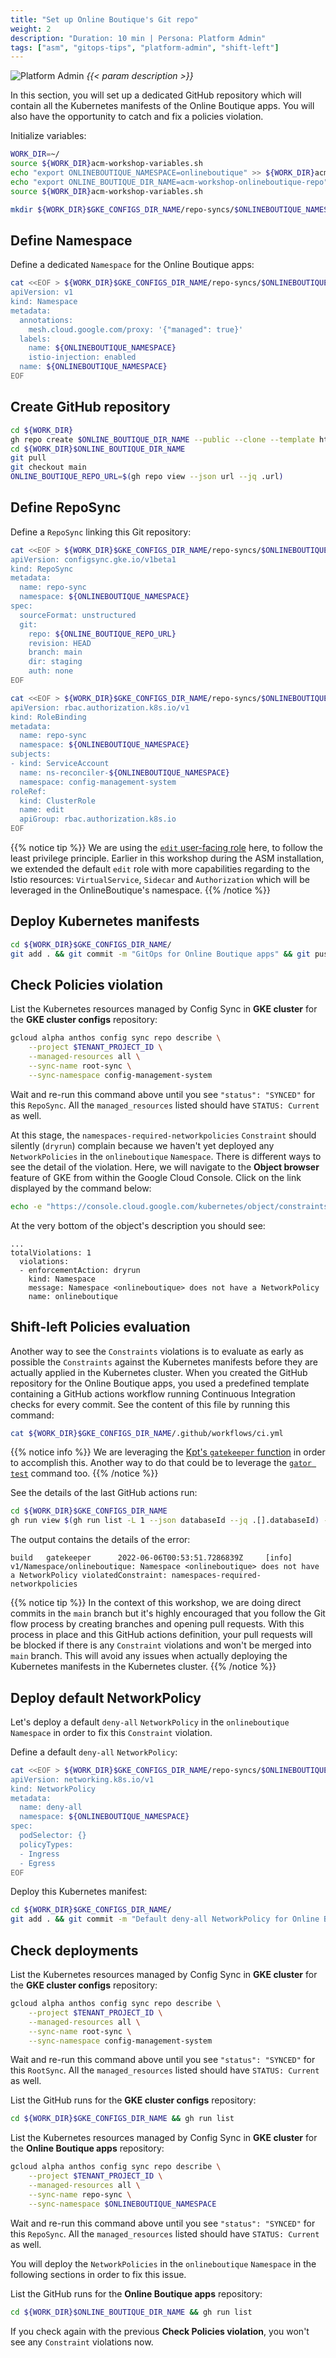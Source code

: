 ```yaml
---
title: "Set up Online Boutique's Git repo"
weight: 2
description: "Duration: 10 min | Persona: Platform Admin"
tags: ["asm", "gitops-tips", "platform-admin", "shift-left"]
---
```

![Platform Admin](/images/platform-admin.png)
_{{< param description >}}_

In this section, you will set up a dedicated GitHub repository which will contain all the Kubernetes manifests of the Online Boutique apps. You will also have the opportunity to catch and fix a policies violation.

Initialize variables:
```Bash
WORK_DIR=~/
source ${WORK_DIR}acm-workshop-variables.sh
echo "export ONLINEBOUTIQUE_NAMESPACE=onlineboutique" >> ${WORK_DIR}acm-workshop-variables.sh
echo "export ONLINE_BOUTIQUE_DIR_NAME=acm-workshop-onlineboutique-repo" >> ${WORK_DIR}acm-workshop-variables.sh
source ${WORK_DIR}acm-workshop-variables.sh
```

```Bash
mkdir ${WORK_DIR}$GKE_CONFIGS_DIR_NAME/repo-syncs/$ONLINEBOUTIQUE_NAMESPACE
```

## Define Namespace

Define a dedicated `Namespace` for the Online Boutique apps:
```Bash
cat <<EOF > ${WORK_DIR}$GKE_CONFIGS_DIR_NAME/repo-syncs/$ONLINEBOUTIQUE_NAMESPACE/namespace.yaml
apiVersion: v1
kind: Namespace
metadata:
  annotations:
    mesh.cloud.google.com/proxy: '{"managed": true}'
  labels:
    name: ${ONLINEBOUTIQUE_NAMESPACE}
    istio-injection: enabled
  name: ${ONLINEBOUTIQUE_NAMESPACE}
EOF
```

## Create GitHub repository

```Bash
cd ${WORK_DIR}
gh repo create $ONLINE_BOUTIQUE_DIR_NAME --public --clone --template https://github.com/mathieu-benoit/config-sync-app-template-repo
cd ${WORK_DIR}$ONLINE_BOUTIQUE_DIR_NAME
git pull
git checkout main
ONLINE_BOUTIQUE_REPO_URL=$(gh repo view --json url --jq .url)
```

## Define RepoSync

Define a `RepoSync` linking this Git repository:
```Bash
cat <<EOF > ${WORK_DIR}$GKE_CONFIGS_DIR_NAME/repo-syncs/$ONLINEBOUTIQUE_NAMESPACE/repo-sync.yaml
apiVersion: configsync.gke.io/v1beta1
kind: RepoSync
metadata:
  name: repo-sync
  namespace: ${ONLINEBOUTIQUE_NAMESPACE}
spec:
  sourceFormat: unstructured
  git:
    repo: ${ONLINE_BOUTIQUE_REPO_URL}
    revision: HEAD
    branch: main
    dir: staging
    auth: none
EOF
```

```Bash
cat <<EOF > ${WORK_DIR}$GKE_CONFIGS_DIR_NAME/repo-syncs/$ONLINEBOUTIQUE_NAMESPACE/repo-sync-role-binding.yaml
apiVersion: rbac.authorization.k8s.io/v1
kind: RoleBinding
metadata:
  name: repo-sync
  namespace: ${ONLINEBOUTIQUE_NAMESPACE}
subjects:
- kind: ServiceAccount
  name: ns-reconciler-${ONLINEBOUTIQUE_NAMESPACE}
  namespace: config-management-system
roleRef:
  kind: ClusterRole
  name: edit
  apiGroup: rbac.authorization.k8s.io
EOF
```
{{% notice tip %}}
We are using the [`edit` user-facing role](https://kubernetes.io/docs/reference/access-authn-authz/rbac/#user-facing-roles) here, to follow the least privilege principle. Earlier in this workshop during the ASM installation, we extended the default `edit` role with more capabilities regarding to the Istio resources: `VirtualService`, `Sidecar` and `Authorization` which will be leveraged in the OnlineBoutique's namespace.
{{% /notice %}}

## Deploy Kubernetes manifests

```Bash
cd ${WORK_DIR}$GKE_CONFIGS_DIR_NAME/
git add . && git commit -m "GitOps for Online Boutique apps" && git push origin main
```

## Check Policies violation

List the Kubernetes resources managed by Config Sync in **GKE cluster** for the **GKE cluster configs** repository:
```Bash
gcloud alpha anthos config sync repo describe \
    --project $TENANT_PROJECT_ID \
    --managed-resources all \
    --sync-name root-sync \
    --sync-namespace config-management-system
```
Wait and re-run this command above until you see `"status": "SYNCED"` for this `RepoSync`. All the `managed_resources` listed should have `STATUS: Current` as well.

At this stage, the `namespaces-required-networkpolicies` `Constraint` should silently (`dryrun`) complain because we haven't yet deployed any `NetworkPolicies` in the `onlineboutique` `Namespace`. There is different ways to see the detail of the violation. Here, we will navigate to the **Object browser** feature of GKE from within the Google Cloud Console. Click on the link displayed by the command below:
```Bash
echo -e "https://console.cloud.google.com/kubernetes/object/constraints.gatekeeper.sh/k8srequirenamespacenetworkpolicies/${GKE_LOCATION}/${GKE_NAME}/namespaces-required-networkpolicies?apiVersion=v1beta1&project=${TENANT_PROJECT_ID}"
```

At the very bottom of the object's description you should see:
```Plaintext
...
totalViolations: 1
  violations:
  - enforcementAction: dryrun
    kind: Namespace
    message: Namespace <onlineboutique> does not have a NetworkPolicy
    name: onlineboutique
```

## Shift-left Policies evaluation

Another way to see the `Constraints` violations is to evaluate as early as possible the `Constraints` against the Kubernetes manifests before they are actually applied in the Kubernetes cluster. When you created the GitHub repository for the Online Boutique apps, you used a predefined template containing a GitHub actions workflow running Continuous Integration checks for every commit. See the content of this file by running this command:
```Bash
cat ${WORK_DIR}$GKE_CONFIGS_DIR_NAME/.github/workflows/ci.yml
```
{{% notice info %}}
We are leveraging the [Kpt's `gatekeeper` function](https://catalog.kpt.dev/gatekeeper/v0.2/) in order to accomplish this. Another way to do that could be to leverage the [`gator test`](https://open-policy-agent.github.io/gatekeeper/website/docs/gator/#the-gator-test-subcommand) command too.
{{% /notice %}}

See the details of the last GitHub actions run:
```Bash
cd ${WORK_DIR}$GKE_CONFIGS_DIR_NAME
gh run view $(gh run list -L 1 --json databaseId --jq .[].databaseId) --log | grep violatedConstraint
```
The output contains the details of the error:
```Plaintext
build   gatekeeper      2022-06-06T00:53:51.7286839Z     [info] v1/Namespace/onlineboutique: Namespace <onlineboutique> does not have a NetworkPolicy violatedConstraint: namespaces-required-networkpolicies
```
{{% notice tip %}}
In the context of this workshop, we are doing direct commits in the `main` branch but it's highly encouraged that you follow the Git flow process by creating branches and opening pull requests. With this process in place and this GitHub actions definition, your pull requests will be blocked if there is any `Constraint` violations and won't be merged into `main` branch. This will avoid any issues when actually deploying the Kubernetes manifests in the Kubernetes cluster.
{{% /notice %}}

## Deploy default NetworkPolicy

Let's deploy a default `deny-all` `NetworkPolicy` in the `onlineboutique` `Namespace` in order to fix this `Constraint` violation.

Define a default `deny-all` `NetworkPolicy`:
```Bash
cat <<EOF > ${WORK_DIR}$GKE_CONFIGS_DIR_NAME/repo-syncs/$ONLINEBOUTIQUE_NAMESPACE/network-policy-deny-all.yaml
apiVersion: networking.k8s.io/v1
kind: NetworkPolicy
metadata:
  name: deny-all
  namespace: ${ONLINEBOUTIQUE_NAMESPACE}
spec:
  podSelector: {}
  policyTypes:
  - Ingress
  - Egress
EOF
```

Deploy this Kubernetes manifest:
```Bash
cd ${WORK_DIR}$GKE_CONFIGS_DIR_NAME/
git add . && git commit -m "Default deny-all NetworkPolicy for Online Boutique" && git push origin main
```

## Check deployments

List the Kubernetes resources managed by Config Sync in **GKE cluster** for the **GKE cluster configs** repository:
```Bash
gcloud alpha anthos config sync repo describe \
    --project $TENANT_PROJECT_ID \
    --managed-resources all \
    --sync-name root-sync \
    --sync-namespace config-management-system
```
Wait and re-run this command above until you see `"status": "SYNCED"` for this `RootSync`. All the `managed_resources` listed should have `STATUS: Current` as well.

List the GitHub runs for the **GKE cluster configs** repository:
```Bash
cd ${WORK_DIR}$GKE_CONFIGS_DIR_NAME && gh run list
```

List the Kubernetes resources managed by Config Sync in **GKE cluster** for the **Online Boutique apps** repository:
```Bash
gcloud alpha anthos config sync repo describe \
    --project $TENANT_PROJECT_ID \
    --managed-resources all \
    --sync-name repo-sync \
    --sync-namespace $ONLINEBOUTIQUE_NAMESPACE
```
Wait and re-run this command above until you see `"status": "SYNCED"` for this `RepoSync`. All the `managed_resources` listed should have `STATUS: Current` as well.

You will deploy the `NetworkPolicies` in the `onlineboutique` `Namespace` in the following sections in order to fix this issue.

List the GitHub runs for the **Online Boutique apps** repository:
```Bash
cd ${WORK_DIR}$ONLINE_BOUTIQUE_DIR_NAME && gh run list
```

If you check again with the previous **Check Policies violation**, you won't see any `Constraint` violations now.